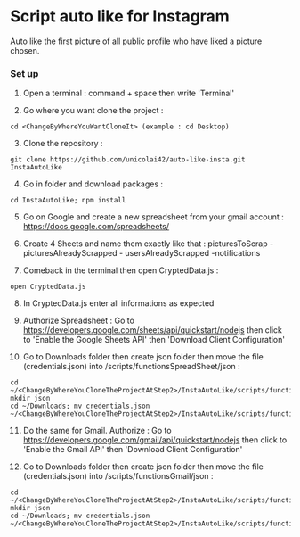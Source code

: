 # Script auto like for Instagram

Auto like the first picture of all public profile who have liked a picture chosen.

### Set up

1. Open a terminal : command + space then write 'Terminal'

2. Go where you want clone the project :
```
cd <ChangeByWhereYouWantCloneIt> (example : cd Desktop)
```

3. Clone the repository :
```
git clone https://github.com/unicolai42/auto-like-insta.git InstaAutoLike
```

4. Go in folder and download packages :
```
cd InstaAutoLike; npm install
```

5. Go on Google and create a new spreadsheet from your gmail account : https://docs.google.com/spreadsheets/

6. Create 4 Sheets and name them exactly like that : picturesToScrap - picturesAlreadyScrapped - usersAlreadyScrapped -notifications

7. Comeback in the terminal then open CryptedData.js :
```
open CryptedData.js
```

8. In CryptedData.js enter all informations as expected

9. Authorize Spreadsheet : Go to https://developers.google.com/sheets/api/quickstart/nodejs then click to 'Enable the Google Sheets API' then 'Download Client Configuration'

10. Go to Downloads folder then create json folder then move the file (credentials.json) into /scripts/functionsSpreadSheet/json :
```
cd ~/<ChangeByWhereYouCloneTheProjectAtStep2>/InstaAutoLike/scripts/functionsSpreadSheet/
mkdir json
cd ~/Downloads; mv credentials.json ~/<ChangeByWhereYouCloneTheProjectAtStep2>/InstaAutoLike/scripts/functionsSpreadSheet/json
```

11. Do the same for Gmail. Authorize : Go to https://developers.google.com/gmail/api/quickstart/nodejs then click to 'Enable the Gmail API' then 'Download Client Configuration'

12. Go to Downloads folder then create json folder then move the file (credentials.json) into /scripts/functionsGmail/json :
```
cd ~/<ChangeByWhereYouCloneTheProjectAtStep2>/InstaAutoLike/scripts/functionsGmail/
mkdir json
cd ~/Downloads; mv credentials.json ~/<ChangeByWhereYouCloneTheProjectAtStep2>/InstaAutoLike/scripts/functionsGmail/json
```
